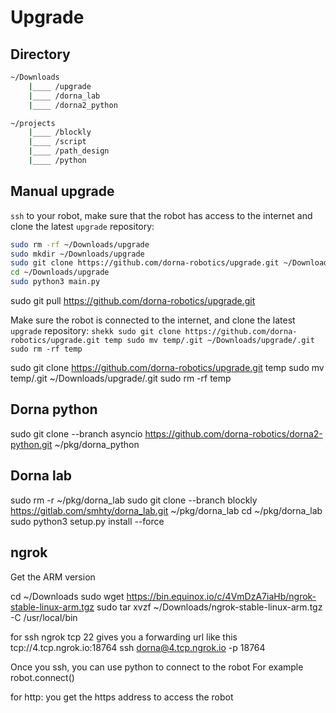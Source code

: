 # Upgrade

## Directory
```bash
~/Downloads
	|____ /upgrade
	|____ /dorna_lab
	|____ /dorna2_python

~/projects
	|____ /blockly
	|____ /script
	|____ /path_design
	|____ /python
```

## Manual upgrade
`ssh` to your robot, make sure that the robot has access to the internet and clone the latest `upgrade` repository:
```bash
sudo rm -rf ~/Downloads/upgrade
sudo mkdir ~/Downloads/upgrade  
sudo git clone https://github.com/dorna-robotics/upgrade.git ~/Downloads/upgrade
cd ~/Downloads/upgrade
sudo python3 main.py
```
sudo git pull https://github.com/dorna-robotics/upgrade.git

Make sure the robot is connected to the internet, and clone the latest `upgrade` repository:
`shekk
sudo git clone https://github.com/dorna-robotics/upgrade.git temp
sudo mv temp/.git ~/Downloads/upgrade/.git
sudo rm -rf temp
`

sudo git clone https://github.com/dorna-robotics/upgrade.git temp
sudo mv temp/.git ~/Downloads/upgrade/.git
sudo rm -rf temp


## Dorna python
sudo git clone --branch asyncio https://github.com/dorna-robotics/dorna2-python.git ~/pkg/dorna_python

## Dorna lab
sudo rm -r ~/pkg/dorna_lab
sudo git clone --branch blockly https://gitlab.com/smhty/dorna_lab.git ~/pkg/dorna_lab
cd ~/pkg/dorna_lab
sudo python3 setup.py install --force

## ngrok
Get the ARM version

cd ~/Downloads
sudo wget https://bin.equinox.io/c/4VmDzA7iaHb/ngrok-stable-linux-arm.tgz
sudo tar xvzf ~/Downloads/ngrok-stable-linux-arm.tgz -C /usr/local/bin

for ssh
	ngrok tcp 22
	gives you a forwarding url like this tcp://4.tcp.ngrok.io:18764
	ssh dorna@4.tcp.ngrok.io -p 18764

Once you ssh, you can use python to connect to the robot
For example robot.connect()

for http:
	you get the https address to access the robot
